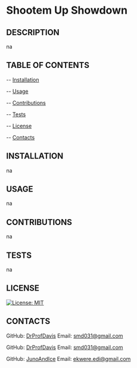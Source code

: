 # Shootem Up Showdown

## DESCRIPTION

  na

## TABLE OF CONTENTS

  -- [Installation](#installation)

  -- [Usage](#usage)

  -- [Contributions](#contributions)

  -- [Tests](#tests)

  -- [License](#license)

  -- [Contacts](#contacts)

## INSTALLATION

  na

## USAGE

  na

## CONTRIBUTIONS

  na

## TESTS

  na

## LICENSE

  [![License: MIT](https://img.shields.io/badge/License-MIT-yellow.svg)](https://opensource.org/licenses/MIT)

## CONTACTS

  GitHub: [DrProfDavis](https://github.com/DrProfDavis)
  Email: [smd031@gmail.com](mailto:smd031@gmail.com)

  GitHub: [DrProfDavis](https://github.com/rockojoe2)
  Email: [smd031@gmail.com](mailto:lee.d.joey@gmail.com)

  GitHub: [JunoAndIce](https://github.com/JunoAndIce)
  Email: [ekwere.edi@gmail.com](mailto:ekwere.edi@gmail.com)
  